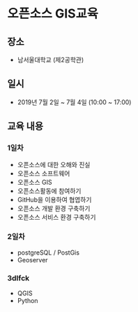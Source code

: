 ﻿# 오픈소스 GIS교육

## 장소
* 남서울대학교 (제2공학관)

## 일시
* 2019년 7월 2일 ~ 7월 4일 (10:00 ~ 17:00)

##  교육 내용
### 1일차
* 오픈소스에 대한 오해와 진실
* 오픈소스 소프트웨어
* 오픈소스 GIS
* 오픈소스활동에 참여하기
* GitHub을 이용하여 협엽하기
* 오픈소스 개발 환경 구축하기
* 오픈소스 서비스 환경 구축하기

### 2일차
* postgreSQL / PostGis
* Geoserver

### 3dlfck 
* QGIS
* Python